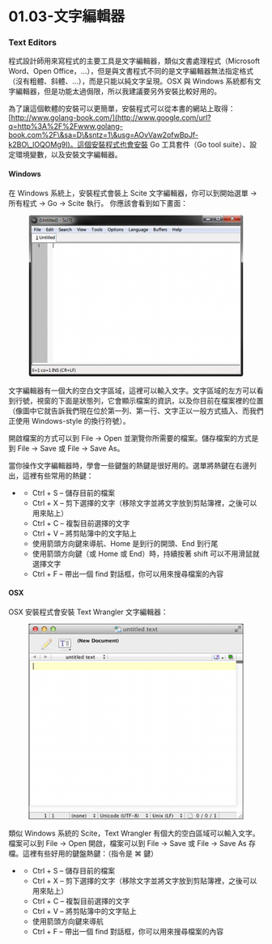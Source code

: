 # 01.03-文字編輯器



### Text Editors <a href="#h.p_id_32_l" id="h.p_id_32_l"></a>

程式設計師用來寫程式的主要工具是文字編輯器，類似文書處理程式（Microsoft Word、Open Office，...），但是與文書程式不同的是文字編輯器無法指定格式（沒有粗體、斜體、...），而是只能以純文字呈現。OSX 與 Windows 系統都有文字編輯器，但是功能太過侷限，所以我建議要另外安裝比較好用的。

為了讓這個軟體的安裝可以更簡單，安裝程式可以從本書的網站上取得：[http://www.golang-book.com/](http://www.google.com/url?q=http%3A%2F%2Fwww.golang-book.com%2F\&sa=D\&sntz=1\&usg=AOvVaw2ofwBpJf-k2BO\_lOQOMg9I)。這個安裝程式也會安裝 Go 工具套件（Go tool suite）、設定環境變數，以及安裝文字編輯器。

#### Windows <a href="#h.p_id_38_l" id="h.p_id_38_l"></a>

在 Windows 系統上，安裝程式會裝上 Scite 文字編輯器，你可以到開始選單 → 所有程式 → Go → Scite 執行。 你應該會看到如下畫面：

<figure><img src="../.gitbook/assets/15.png" alt=""><figcaption></figcaption></figure>

文字編輯器有一個大的空白文字區域，這裡可以輸入文字。文字區域的左方可以看到行號，視窗的下面是狀態列，它會顯示檔案的資訊，以及你目前在檔案裡的位置（像圖中它就告訴我們現在位於第一列、第一行、文字正以一般方式插入、而我們正使用 Windows-style 的換行符號）。

開啟檔案的方式可以到 File → Open 並瀏覽你所需要的檔案。儲存檔案的方式是到 File → Save 或 File → Save As。

當你操作文字編輯器時，學會一些鍵盤的熱鍵是很好用的。選單將熱鍵在右邊列出，這裡有些常用的熱鍵：

*
  * Ctrl + S – 儲存目前的檔案
  * Ctrl + X – 剪下選擇的文字（移除文字並將文字放到剪貼簿裡，之後可以用來貼上）
  * Ctrl + C – 複製目前選擇的文字
  * Ctrl + V – 將剪貼簿中的文字貼上
  * 使用箭頭方向鍵來導航、Home 是到行的開頭、End 到行尾
  * 使用箭頭方向鍵（或 Home 或 End）時，持續按著 shift 可以不用滑鼠就選擇文字
  * Ctrl + F – 帶出一個 find 對話框，你可以用來搜尋檔案的內容

#### OSX <a href="#h.p_id_86_l" id="h.p_id_86_l"></a>

OSX 安裝程式會安裝 Text Wrangler 文字編輯器：

<figure><img src="../.gitbook/assets/16.png" alt=""><figcaption></figcaption></figure>

類似 Windows 系統的 Scite，Text Wrangler 有個大的空白區域可以輸入文字。檔案可以到 File → Open 開啟，檔案可以到 File → Save 或 File → Save As 存檔。這裡有些好用的鍵盤熱鍵：（指令是 ⌘ 鍵）

*
  * Ctrl + S – 儲存目前的檔案
  * Ctrl + X – 剪下選擇的文字（移除文字並將文字放到剪貼簿裡，之後可以用來貼上）
  * Ctrl + C – 複製目前選擇的文字
  * Ctrl + V – 將剪貼簿中的文字貼上
  * 使用箭頭方向鍵來導航
  * Ctrl + F – 帶出一個 find 對話框，你可以用來搜尋檔案的內容
